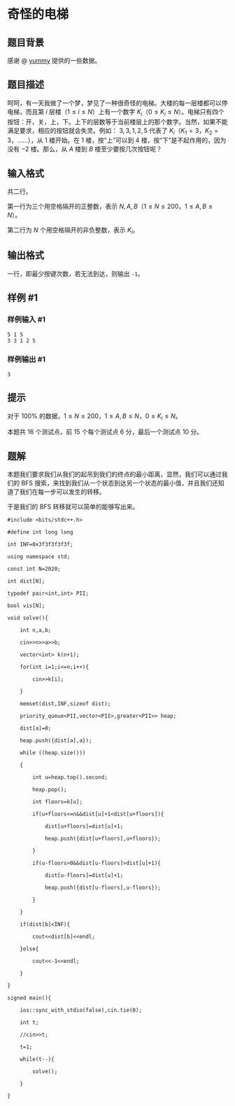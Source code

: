 # 奇怪的电梯

## 题目背景

感谢 @ [yummy](https://www.luogu.com.cn/user/101694) 提供的一些数据。

## 题目描述

呵呵，有一天我做了一个梦，梦见了一种很奇怪的电梯。大楼的每一层楼都可以停电梯，而且第 $i$ 层楼（$1 \le i \le N$）上有一个数字 $K_i$（$0 \le K_i \le N$）。电梯只有四个按钮：开，关，上，下。上下的层数等于当前楼层上的那个数字。当然，如果不能满足要求，相应的按钮就会失灵。例如： $3, 3, 1, 2, 5$ 代表了 $K_i$（$K_1=3$，$K_2=3$，……），从 $1$ 楼开始。在 $1$ 楼，按“上”可以到 $4$ 楼，按“下”是不起作用的，因为没有 $-2$ 楼。那么，从 $A$ 楼到 $B$ 楼至少要按几次按钮呢？

## 输入格式

共二行。  

第一行为三个用空格隔开的正整数，表示 $N, A, B$（$1 \le N \le 200$，$1 \le A, B \le N$）。

第二行为 $N$ 个用空格隔开的非负整数，表示 $K_i$。

## 输出格式

一行，即最少按键次数，若无法到达，则输出 `-1`。

## 样例 #1

### 样例输入 #1

```
5 1 5
3 3 1 2 5
```

### 样例输出 #1

```
3
```

## 提示

对于 $100 \%$ 的数据，$1 \le N \le 200$，$1 \le A, B \le N$，$0 \le K_i \le N$。

本题共 $16$ 个测试点，前 $15$ 个每个测试点 $6$ 分，最后一个测试点 $10$ 分。

## 题解
本题我们要求我们从我们的起吊到我们的终点的最小距离，显然，我们可以通过我们的 BFS 搜索，来找到我们从一个状态到达另一个状态的最小值，并且我们还知道了我们在每一步可以发生的转移。

于是我们的 BFS 转移就可以简单的能够写出来。
```
#include <bits/stdc++.h>

#define int long long

int INF=0x3f3f3f3f3f;

using namespace std;

const int N=2020;

int dist[N];

typedef pair<int,int> PII;

bool vis[N];

void solve(){

    int n,a,b;

    cin>>n>>a>>b;

    vector<int> k(n+1);

    for(int i=1;i<=n;i++){

        cin>>k[i];

    }

    memset(dist,INF,sizeof dist);

    priority_queue<PII,vector<PII>,greater<PII>> heap;

    dist[a]=0;

    heap.push({dist[a],a});

    while ((heap.size()))

    {

        int u=heap.top().second;

        heap.pop();

        int floors=k[u];

        if(u+floors<=n&&dist[u]+1<dist[u+floors]){

            dist[u+floors]=dist[u]+1;

            heap.push({dist[u+floors],u+floors});

        }

        if(u-floors>0&&dist[u-floors]>dist[u]+1){

            dist[u-floors]=dist[u]+1;

            heap.push({dist[u-floors],u-floors});

        }

    }

    if(dist[b]<INF){

        cout<<dist[b]<<endl;

    }else{

        cout<<-1<<endl;

    }

}

signed main(){

    ios::sync_with_stdio(false),cin.tie(0);

    int t;

    //cin>>t;

    t=1;

    while(t--){

        solve();

    }

}
```